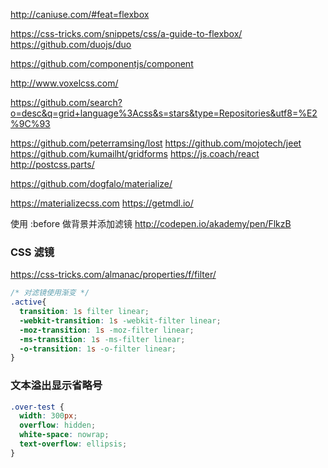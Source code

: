 http://caniuse.com/#feat=flexbox

https://css-tricks.com/snippets/css/a-guide-to-flexbox/
https://github.com/duojs/duo

https://github.com/componentjs/component

http://www.voxelcss.com/


https://github.com/search?o=desc&q=grid+language%3Acss&s=stars&type=Repositories&utf8=%E2%9C%93


https://github.com/peterramsing/lost
https://github.com/mojotech/jeet
https://github.com/kumailht/gridforms
https://js.coach/react
http://postcss.parts/

https://github.com/dogfalo/materialize/

https://materializecss.com
https://getmdl.io/

使用 :before 做背景并添加滤镜
http://codepen.io/akademy/pen/FlkzB

### CSS 滤镜
https://css-tricks.com/almanac/properties/f/filter/

```css
/* 对滤镜使用渐变 */
.active{
  transition: 1s filter linear;
  -webkit-transition: 1s -webkit-filter linear;
  -moz-transition: 1s -moz-filter linear;
  -ms-transition: 1s -ms-filter linear;
  -o-transition: 1s -o-filter linear;
}
```

### 文本溢出显示省略号
```css
.over-test {
  width: 300px;
  overflow: hidden;
  white-space: nowrap;
  text-overflow: ellipsis;
}
```
